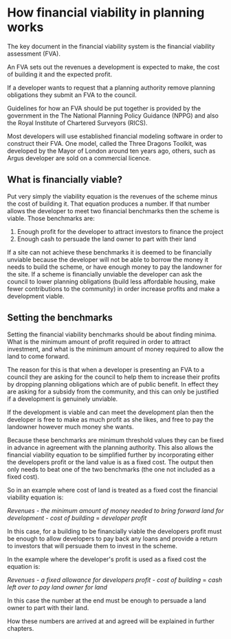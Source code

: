 # How financial viability in planning works

The key document in the financial viability system is the financial viability assessment \(FVA\).

An FVA sets out the revenues a development is expected to make, the cost of building it and the expected profit.

If a developer wants to request that a planning authority remove planning obligations they submit an FVA to the council.

Guidelines for how an FVA should be put together is provided by the government in the The National Planning Policy Guidance \(NPPG\) and also the Royal Institute of Chartered Surveyors \(RICS\).

Most developers will use established financial modeling software in order to construct their FVA. One model, called the Three Dragons Toolkit, was developed by the Mayor of London around ten years ago, others, such as Argus developer are sold on a commercial licence.

## What is financially viable?

Put very simply the viability equation is the revenues of the scheme minus the cost of building it. That equation produces a number. If that number allows the developer to meet two financial benchmarks then the scheme is viable. Those benchmarks are:

1. Enough profit for the developer to attract investors to finance the project
2. Enough cash to persuade the land owner to part with their land

If a site can not achieve these benchmarks it is deemed to be financially unviable because the developer will not be able to borrow the money it needs to build the scheme, or have enough money to pay the landowner for the site. If a scheme is financially unviable the developer can ask the council to lower planning obligations \(build less affordable housing, make fewer contributions to the community\) in order increase profits and make a development viable.

## Setting the benchmarks

Setting the financial viability benchmarks should be about finding minima. What is the minimum amount of profit required in order to attract investment, and what is the minimum amount of money required to allow the land to come forward.

The reason for this is that when a developer is presenting an FVA to a council they are asking for the council to help them to increase their profits by dropping planning obligations which are of public benefit. In effect they are asking for a subsidy from the community, and this can only be justified if a development is genuinely unviable.

If the development is viable and can meet the development plan then the developer is free to make as much profit as she likes, and free to pay the landowner however much money she wants.

Because these benchmarks are minimum threshold values they can be fixed in advance in agreement with the planning authority. This also allows the financial viability equation to be simplified further by incorporating either the developers profit or the land value is as a fixed cost. The output then only needs to beat one of the two benchmarks \(the one not included as a fixed cost\).

So in an example where cost of land is treated as a fixed cost the financial viability equation is:

_Revenues_ - _the minimum amount of money needed to bring forward land for development_ - _cost of building_ = _developer profit_

In this case, for a building to be financially viable the developers profit must be enough to allow developers to pay back any loans and provide a return to investors that will persuade them to invest in the scheme.

In the example where the developer's profit is used as a fixed cost the equation is:

_Revenues_ - _a fixed allowance for developers profit_ - _cost of building_ = _cash left over to pay land owner for land_

In this case the number at the end must be enough to persuade a land owner to part with their land.

How these numbers are arrived at and agreed will be explained in further chapters.

